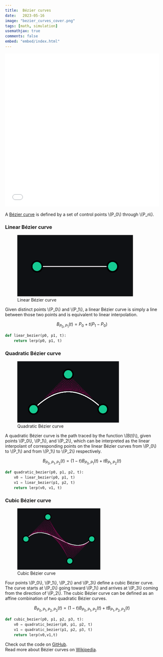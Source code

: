 ```yaml
---
title:  Bézier curves
date:   2023-05-16
image: "bezier_curves_cover.png"
tags: [math, simulation]
usemathjax: true
comments: false
embed: "embed/index.html"
---
```



<div id="iframe-container">
<iframe class="embed" src="embed/index.html" width="100%" height="500px" frameborder="0"></iframe>
</div>


A [Bézier curve](https://en.wikipedia.org/wiki/B%C3%A9zier_curve) is defined by a set of control points \\(P_0\\) through \\(P_n\\).



### Linear Bézier curve

<figure>
<img src="linear_bezier_curve.png" alt="Linear Bézier curve" height="200">
<figcaption>Linear Bézier curve</figcaption>
</figure>

Given distinct points \\(P_0\\) and \\(P_1\\), a linear Bézier curve is simply a line between those two points and is equivalent to linear interpolation.

$$ B_{P_0,P_1}(t) = P_0 + t ( P_1 − P_0 ) $$


```python
def liear_bezier(p0, p1, t):
    return lerp(p0, p1, t)
```


### Quadratic Bézier curve

<figure>
<img src="quadratic_bezier_curve.png" alt="Quadratic Bézier curve" height="200">
<figcaption>Quadratic Bézier curve</figcaption>
</figure>

A quadratic Bézier curve is the path traced by the function \\(B(t)\\), given points \\(P_0\\), \\(P_1\\), and \\(P_2\\),
which can be interpreted as the linear interpolant of corresponding points on the linear Bézier curves from \\(P_0\\) to \\(P_1\\) and from \\(P_1\\) to \\(P_2\\) respectively.

$$ B_{P_0,P_1,P_2}(t) = (1−t) B_{P_0,P_1}(t) + t B_{P_1,P_2}(t) $$


```python
def quadratic_bezier(p0, p1, p2, t):
    v0 = liear_bezier(p0, p1, t)
    v1 = liear_bezier(p1, p2, t)
    return lerp(v0, v1, t)
```



### Cubic Bézier curve

<figure>
<img src="cubic_bezier_curve.png" alt="Cubic Bézier curve" height="200">
<figcaption>Cubic Bézier curve</figcaption>
</figure>

Four points \\(P_0\\), \\(P_1\\), \\(P_2\\) and \\(P_3\\) define a cubic Bézier curve. The curve starts at \\(P_0\\) going toward \\(P_1\\) and arrives at \\(P_3\\) coming from the direction of \\(P_2\\).
The cubic Bézier curve can be defined as an affine combination of two quadratic Bézier curves.

$$ B_{P_0,P_1,P_2,P_3}(t) = (1−t) B_{P_0,P_1,P_2}(t) + t B_{P_1,P_2,P_3}(t) $$

```python
def cubic_bezier(p0, p1, p2, p3, t):
    v0 = quadratic_bezier(p0, p1, p2, t)
    v1 = quadratic_bezier(p1, p2, p3, t)
    return lerp(v0,v1,t)
```



Check out the code on [GitHub](https://github.com/hanion/bezier_curve).  
Read more about Bézier curves on [Wikipedia](https://en.wikipedia.org/wiki/B%C3%A9zier_curve).
